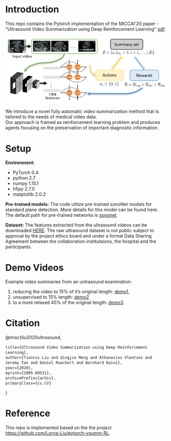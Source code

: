 # Introduction

This repo contains the Pytorch implementation of the MICCAI'20 paper - "Ultrasound Video Summarization using Deep Reinforcement Learning" [pdf](https://arxiv.org/abs/2005.09531v1).

![overview](figures/overview_ifind.png)

We introduce a novel fully automatic video summarization method that is tailored to the needs of medical video data. <br>
Our approach is framed as reinforcement learning problem and produces agents focusing on the preservation of important diagnostic information. <br>


# Setup

**Environment:** 
* PyTorch 0.4
* python 2.7
* numpy 1.15.1
* h5py 2.7.0
* matplotlib 2.0.2

**Pre-trained models:** 
The code utilize pre-trained sonoNet models for standard plane detection. More details for this model can be found here:<br>
The default path for pre-trained networks is [sononet](https://arxiv.org/abs/1612.05601). <br>

**Dataset:**
The features extracted from the ultrasound videos can be downloaded [HERE](https://imperiallondon-my.sharepoint.com/:f:/g/personal/trl15_ic_ac_uk/EoX1nQHhB3FJnbAzarOLwPgBbfU89iCXwnJaxg6rwteR_g?e=fcTrC3). 
The raw ultrasound dataset is not public subject to approval by the project ethics board and under a formal Data Sharing Agreement between the collaboration institutaions, the hospital and the participants.

# Demo Videos
Example video summaries from an untrasound examination:
1) reducing the video to 15% of it’s original length: [demo1](https://youtu.be/K3kC2LEB0fY), 
2) unsupervised to 15% length: [demo2](https://youtu.be/72iP9F3XxMA) 
3) to a more relaxed 45% of the original length: [demo3](https://youtu.be/6LRs78hzRUs).


# Citation

@misc{liu2020ultrasound,

    title={Ultrasound Video Summarization using Deep Reinforcement Learning},
    author={Tianrui Liu and Qingjie Meng and Athanasios Vlontzos and Jeremy Tan and Daniel Rueckert and Bernhard Kainz},
    year={2020}, 
    eprint={2005.09531},
    archivePrefix={arXiv},
    primaryClass={cs.CV}
}

# Reference
This repo is implemented based on the the project https://github.com/Lorna-Liu/pytorch-vsumm-RL.
